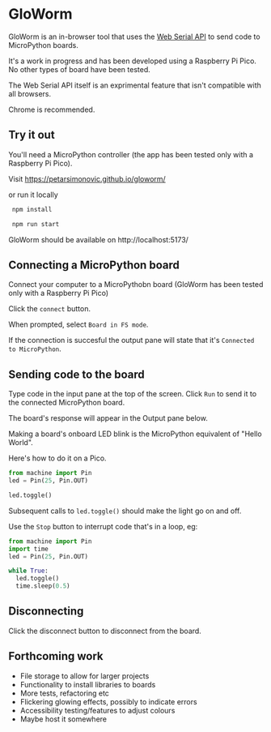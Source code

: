 # GloWorm

GloWorm is an in-browser tool that uses the [Web Serial API](https://developer.mozilla.org/en-US/docs/Web/API/Web_Serial_API) to send code to MicroPython boards.

It's a work in progress and has been developed using a Raspberry Pi Pico. No other types of board have been tested.

The Web Serial API itself is an exprimental feature that isn't compatible with all browsers.

Chrome is recommended.

## Try it out

You'll need a MicroPython controller (the app has been tested only with a Raspberry Pi Pico).

Visit https://petarsimonovic.github.io/gloworm/

or run it locally

```bash
 npm install

 npm run start
```

GloWorm should be available on http://localhost:5173/

## Connecting a MicroPython board

Connect your computer to a MicroPythobn board (GloWorm has been tested only with a Raspberry Pi Pico)

Click the `connect` button.

When prompted, select `Board in FS mode`.

If the connection is succesful the output pane will state that it's `Connected to MicroPython`.

## Sending code to the board

Type code in the input pane at the top of the screen. Click `Run` to send it to the connected MicroPython board.

The board's response will appear in the Output pane below.

Making a board's onboard LED blink is the MicroPython equivalent of "Hello World".

Here's how to do it on a Pico.

```python
from machine import Pin
led = Pin(25, Pin.OUT)

led.toggle()
```

Subsequent calls to `led.toggle()` should make the light go on and off.

Use the `Stop` button to interrupt code that's in a loop, eg:

```python
from machine import Pin
import time 
led = Pin(25, Pin.OUT)

while True:
  led.toggle()
  time.sleep(0.5)
```

## Disconnecting

Click the disconnect button to disconnect from the board.

## Forthcoming work
- File storage to allow for larger projects
- Functionality to install libraries to boards
- More tests, refactoring etc
- Flickering glowing effects, possibly to indicate errors
- Accessibility testing/features to adjust colours
- Maybe host it somewhere
